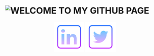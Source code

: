 # ![WELCOME TO MY GITHUB PAGE](/DAVEYBAN.png)

<div style="text-align:center">  

[![LINKED IN PROFILE](/I8linkedin.png)](https://www.linkedin.com/in/daveoswaldii/)
[![Twitter PROFILE](/I8twitter.png)](https://twitter.com/DaveyOs1)


</div>
